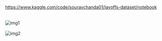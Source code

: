 https://www.kaggle.com/code/souravchanda01/layoffs-dataset/notebook
<br><br><br>
<object data="https://user-images.githubusercontent.com/60698874/230114096-18080ee6-a1bf-49b3-ad40-4a2f54b99a2c.svg" width="300" height="300"> </object>
![img1](https://user-images.githubusercontent.com/60698874/230114096-18080ee6-a1bf-49b3-ad40-4a2f54b99a2c.svg)
<br><br>
![img2](https://user-images.githubusercontent.com/60698874/230114166-24fedbc6-42ae-4a24-9524-e503753cdf12.svg)
